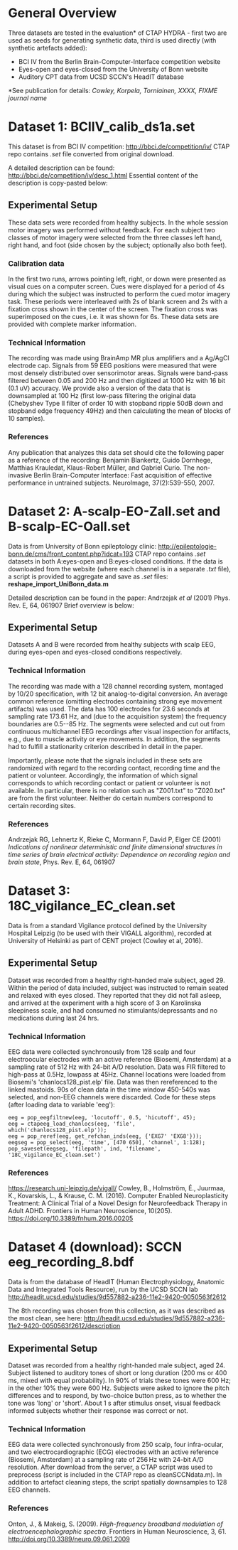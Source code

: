 # General Overview

Three datasets are tested in the evaluation* of CTAP HYDRA - first two are used as seeds for generating synthetic data, third is used directly (with synthetic artefacts added):

* BCI IV from the Berlin Brain-Computer-Interface competition website
* Eyes-open and eyes-closed from the University of Bonn website
* Auditory CPT data from UCSD SCCN's HeadIT database

\*See publication for details: _Cowley, Korpela, Torniainen, XXXX, FIXME journal name_



# Dataset 1: BCIIV_calib_ds1a.set

This dataset is from BCI IV competition: http://bbci.de/competition/iv/
CTAP repo contains _.set_ file converted from original download.

A detailed description can be found: http://bbci.de/competition/iv/desc_1.html
Essential content of the description is copy-pasted below:

## Experimental Setup

These data sets were recorded from healthy subjects. In the whole session motor imagery was performed without feedback. For each subject two classes of motor imagery were selected from the three classes left hand, right hand, and foot (side chosen by the subject; optionally also both feet).

### Calibration data

In the first two runs, arrows pointing left, right, or down were presented as visual cues on a computer screen. Cues were displayed for a period of 4s during which the subject was instructed to perform the cued motor imagery task. These periods were interleaved with 2s of blank screen and 2s with a fixation cross shown in the center of the screen. The fixation cross was superimposed on the cues, i.e. it was shown for 6s. These data sets are provided with complete marker information.

### Technical Information

The recording was made using BrainAmp MR plus amplifiers and a Ag/AgCl electrode cap. Signals from 59 EEG positions were measured that were most densely distributed over sensorimotor areas. Signals were band-pass filtered between 0.05 and 200 Hz and then digitized at 1000 Hz with 16 bit (0.1 uV) accuracy. We provide also a version of the data that is downsampled at 100 Hz (first low-pass filtering the original data (Chebyshev Type II filter of order 10 with stopband ripple 50dB down and stopband edge frequency 49Hz) and then calculating the mean of blocks of 10 samples).

### References

Any publication that analyzes this data set should cite the following paper as a reference of the recording:
Benjamin Blankertz, Guido Dornhege, Matthias Krauledat, Klaus-Robert Müller, and Gabriel Curio. The non-invasive Berlin Brain-Computer Interface: Fast acquisition of effective performance in untrained subjects. NeuroImage, 37(2):539-550, 2007.



# Dataset 2: A-scalp-EO-Zall.set and B-scalp-EC-Oall.set

Data is from University of Bonn epileptology clinic: http://epileptologie-bonn.de/cms/front_content.php?idcat=193
CTAP repo contains _.set_ datasets in both A:eyes-open and B:eyes-closed conditions. If the data is downloaded from the website (where each channel is in a separate _.txt_ file), a script is provided to aggregate and save as _.set_ files: __reshape_import_UniBonn_data.m__

Detailed description can be found in the paper: Andrzejak _et al_ (2001) Phys. Rev. E, 64, 061907
Brief overview is below:

## Experimental Setup
Datasets A and B were recorded from healthy subjects with scalp EEG, during eyes-open and eyes-closed conditions respectively.

### Technical Information

The recording was made with a 128 channel recording system, montaged by 10/20 specification, with 12 bit analog-to-digital conversion. An average common reference (omitting electrodes containing strong eye movement artifacts) was used. The data has 100 electrodes for 23.6 seconds at sampling rate 173.61 Hz, and (due to the acquisition system) the frequency boundaries are 0.5--85 Hz.
The segments were selected and cut out from continuous multichannel EEG recordings after visual inspection
for artifacts, e.g., due to muscle activity or eye movements. In addition, the segments had to fulfill a stationarity criterion described in detail in the paper.

Importantly, please note that the signals included in these sets are randomized with regard to the recording contact, recording time and the patient or volunteer. Accordingly, the information of which signal corresponds to which recording contact or patient or volunteer is not available. In particular, there is no relation such as "Z001.txt" to "Z020.txt" are from the first volunteer. Neither do certain numbers correspond to certain recording sites.

### References

Andrzejak RG, Lehnertz K, Rieke C, Mormann F, David P, Elger CE (2001) _Indications of nonlinear deterministic and finite dimensional structures in time series of brain electrical activity: Dependence on recording region and brain state_, Phys. Rev. E, 64, 061907


# Dataset 3: 18C_vigilance_EC_clean.set

Data is from a standard Vigilance protocol defined by the University Hospital Leipzig (to be used with their VIGALL algorithm), recorded at University of Helsinki as part of CENT project (Cowley et al, 2016).

## Experimental Setup
Dataset was recorded from a healthy right-handed male subject, aged 29. Within the period of data included, subject was instructed to remain seated and relaxed with eyes closed. They reported that they did not fall asleep, and arrived at the experiment with a high score of 3 on Karolinska sleepiness scale, and had consumed no stimulants/depressants and no medications during last 24 hrs.

### Technical Information

EEG data were collected synchronously from 128 scalp and four electroocular electrodes with an active reference (Biosemi, Amsterdam) at a sampling rate of 512 Hz with 24-bit A/D resolution. Data was FIR filtered to high-pass at 0.5Hz, lowpass at 45Hz. Channel locations were loaded from Biosemi's 'chanlocs128_pist.elp' file. Data was then rereferenced to the linked mastoids. 90s of clean data in the time window 450-540s was selected, and non-EEG channels were discarded. Code for these steps (after loading data to variable 'eeg'):

```
eeg = pop_eegfiltnew(eeg, 'locutoff', 0.5, 'hicutoff', 45);
eeg = ctapeeg_load_chanlocs(eeg, 'file', which('chanlocs128_pist.elp'));
eeg = pop_reref(eeg, get_refchan_inds(eeg, {'EXG7' 'EXG8'}));
eegseg = pop_select(eeg, 'time', [470 650], 'channel', 1:128);
pop_saveset(eegseg, 'filepath', ind, 'filename', '18C_vigilance_EC_clean.set')
```

### References
https://research.uni-leipzig.de/vigall/
Cowley, B., Holmström, É., Juurmaa, K., Kovarskis, L., & Krause, C. M. (2016). Computer Enabled Neuroplasticity Treatment: A Clinical Trial of a Novel Design for Neurofeedback Therapy in Adult ADHD. Frontiers in Human Neuroscience, 10(205). https://doi.org/10.3389/fnhum.2016.00205



# Dataset 4 (download): SCCN eeg_recording_8.bdf

Data is from the database of HeadIT (Human Electrophysiology, Anatomic Data and Integrated Tools Resource), run by the UCSD SCCN lab http://headit.ucsd.edu/studies/9d557882-a236-11e2-9420-0050563f2612

The 8th recording was chosen from this collection, as it was described as the most clean, see here:
http://headit.ucsd.edu/studies/9d557882-a236-11e2-9420-0050563f2612/description

## Experimental Setup
Dataset was recorded from a healthy right-handed male subject, aged 24. Subject listened to auditory tones of short or long duration (200 ms or 400 ms, mixed with equal probability). In 90% of trials these tones were 600 Hz; in the other 10% they were 600 Hz. Subjects were asked to ignore the pitch differences and to respond, by two-choice button press, as to whether the tone was 'long' or 'short'. About 1 s after stimulus onset, visual feedback informed subjects whether their response was correct or not.

### Technical Information

EEG data were collected synchronously from 250 scalp, four infra-ocular, and two electrocardiographic (ECG) electrodes with an active reference (Biosemi, Amsterdam) at a sampling rate of 256 Hz with 24-bit A/D resolution. After download from the server, a CTAP script was used to preprocess (script is included in the CTAP repo as cleanSCCNdata.m). In addition to artefact cleaning steps, the script spatially downsamples to 128 EEG channels.

### References

Onton, J., & Makeig, S. (2009). _High-frequency broadband modulation of electroencephalographic spectra_. Frontiers in Human Neuroscience, 3, 61. http://doi.org/10.3389/neuro.09.061.2009
